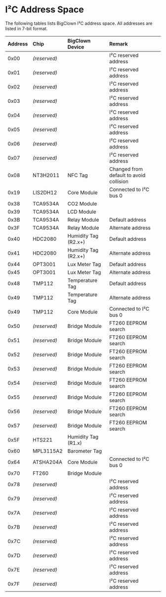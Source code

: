 # I²C Address Space

The following tables lists BigClown I²C address space.
All addresses are listed in 7-bit format.

| Address | Chip         | BigClown Device      | Remark                                  |
| :------ | :----------- | :------------------- | :-------------------------------------- |
| 0x00    | *(reserved)* |                      | I²C reserved address                    |
| 0x01    | *(reserved)* |                      | I²C reserved address                    |
| 0x02    | *(reserved)* |                      | I²C reserved address                    |
| 0x03    | *(reserved)* |                      | I²C reserved address                    |
| 0x04    | *(reserved)* |                      | I²C reserved address                    |
| 0x05    | *(reserved)* |                      | I²C reserved address                    |
| 0x06    | *(reserved)* |                      | I²C reserved address                    |
| 0x07    | *(reserved)* |                      | I²C reserved address                    |
| 0x08    | NT3H2011     | NFC Tag              | Changed from default to avoid collision |
| 0x19    | LIS2DH12     | Core Module          | Connected to I²C bus 0                  |
| 0x38    | TCA9534A     | CO2 Module           |                                         |
| 0x39    | TCA9534A     | LCD Module           |                                         |
| 0x3B    | TCA9534A     | Relay Module         | Default address                         |
| 0x3F    | TCA9534A     | Relay Module         | Alternate address                       |
| 0x40    | HDC2080      | Humidity Tag (R2.x+) | Default address                         |
| 0x41    | HDC2080      | Humidity Tag (R2.x+) | Alternate address                       |
| 0x44    | OPT3001      | Lux Meter Tag        | Default address                         |
| 0x45    | OPT3001      | Lux Meter Tag        | Alternate address                       |
| 0x48    | TMP112       | Temperature Tag      | Default address                         |
| 0x49    | TMP112       | Temperature Tag      | Alternate address                       |
| 0x49    | TMP112       | Core Module          | Connected to I²C bus 0                  |
| 0x50    | *(reserved)* | Bridge Module        | FT260 EEPROM search                     |
| 0x51    | *(reserved)* | Bridge Module        | FT260 EEPROM search                     |
| 0x52    | *(reserved)* | Bridge Module        | FT260 EEPROM search                     |
| 0x53    | *(reserved)* | Bridge Module        | FT260 EEPROM search                     |
| 0x54    | *(reserved)* | Bridge Module        | FT260 EEPROM search                     |
| 0x55    | *(reserved)* | Bridge Module        | FT260 EEPROM search                     |
| 0x56    | *(reserved)* | Bridge Module        | FT260 EEPROM search                     |
| 0x57    | *(reserved)* | Bridge Module        | FT260 EEPROM search                     |
| 0x5F    | HTS221       | Humidity Tag (R1.x)  |                                         |
| 0x60    | MPL3115A2    | Barometer Tag        |                                         |
| 0x64    | ATSHA204A    | Core Module          | Connected to I²C bus 0                  |
| 0x70    | FT260        | Bridge Module        |                                         |
| 0x78    | *(reserved)* |                      | I²C reserved address                    |
| 0x79    | *(reserved)* |                      | I²C reserved address                    |
| 0x7A    | *(reserved)* |                      | I²C reserved address                    |
| 0x7B    | *(reserved)* |                      | I²C reserved address                    |
| 0x7C    | *(reserved)* |                      | I²C reserved address                    |
| 0x7D    | *(reserved)* |                      | I²C reserved address                    |
| 0x7E    | *(reserved)* |                      | I²C reserved address                    |
| 0x7F    | *(reserved)* |                      | I²C reserved address                    |

